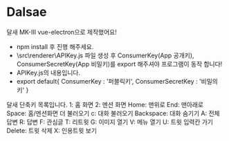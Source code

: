 # Dalsae
달새 MK-III vue-electron으로 제작했어요!
* npm install 후 진행 해주세요.
* \src\renderer\APIKey.js 파일 생성 후 ConsumerKey(App 공개키), ConsumerSecretKey(App 비밀키)를 export 해주셔야 프로그램이 동작 합니다!
* APIKey.js의 내용입니다.
* export default{
  ConsumerKey : '퍼블릭키',
  ConsumerSecretKey : '비밀의키'
} 


달새 단축키 목록입니다.
1: 홈 화면
2: 멘션 화면
Home: 맨위로
End: 맨아래로
Space: 홈/멘션화면 더 불러오기
c: 대화 불러오기
Backspace: 대화 숨기기
A: 전체 답변
R: 답변
F: 관심글
T: 리트윗
G: 이미지 열기
V: 메뉴 열기
U: 트윗 입력칸 가기
Delete: 트윗 삭제
X: 인용트윗 보기
